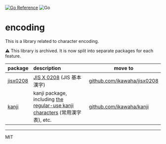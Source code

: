 [![Go Reference](https://pkg.go.dev/badge/github.com/ikawaha/encoding.svg)](https://pkg.go.dev/github.com/ikawaha/encoding)
![Go](https://github.com/ikawaha/encoding/workflows/Go/badge.svg)

# encoding

This is a library related to character encoding.

⚠️ This library is archived. It is now split into separate packages for each feature.

|package| description| move to |
|:---|:---|---|
| [jisx0208](https://github.com/ikawaha/encoding/tree/main/jisx0208) | [JIS X 0208](https://zenn.dev/ikawaha/articles/20210116-ab1ac4a692ae8bb4d9cf) (JIS 基本漢字) | [github.com/ikawaha/jisx0208](https://github.com/ikawaha/jisx0208)|
| [kanji](https://github.com/ikawaha/encoding/tree/main/kanji) | kanji package, including [the regular-use kanji characters](https://zenn.dev/ikawaha/articles/20210801-e995d788c30ec1) (常用漢字表), etc. |[github.com/ikawaha/kanji](https://github.com/ikawaha/kanji)|

---
MIT
